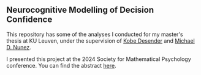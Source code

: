 ## Neurocognitive Modelling of Decision Confidence 

This repository has some of the analyses I conducted for my master's thesis at KU Leuven, under the supervision of [Kobe Desender](https://desenderlab.com/kobe-desender/) and [Michael D. Nunez](https://www.ampl-psych.com/team/michael-d-nunez/). 

I presented this project at the 2024 Society for Mathematical Psychology conference. You can find the abstract [here](https://mathpsych.org/presentation/1388#/abstract). 
